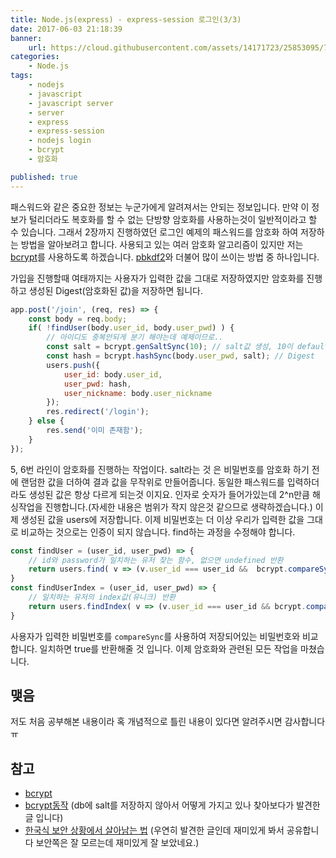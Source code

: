 ```yaml
---
title: Node.js(express) - express-session 로그인(3/3)
date: 2017-06-03 21:18:39
banner:
    url: https://cloud.githubusercontent.com/assets/14171723/25853095/7bf3be3a-3506-11e7-8421-0a2287dd6278.png
categories:
    - Node.js
tags:
    - nodejs
    - javascript
    - javascript server
    - server
    - express
    - express-session
    - nodejs login
    - bcrypt
    - 암호화

published: true
---
```


[link1]: https://en.wikipedia.org/wiki/Bcrypt
[link2]: https://en.wikipedia.org/wiki/PBKDF2

[link3]: https://www.npmjs.com/package/bcrypt-nodejs
[link4]: https://stackoverflow.com/questions/6832445/how-can-bcrypt-have-built-in-salts
[link5]: http://minix.tistory.com/406

패스워드와 같은 중요한 정보는 누군가에게 알려져서는 안되는 정보입니다. 만약 이 정보가 털리더라도 복호화를 할 수 없는 단방향 암호화를 사용하는것이 일반적이라고 할 수 있습니다. 그래서 2장까지 진행하였던 로그인 예제의 패스워드를 암호화 하여 저장하는 방법을 알아보려고 합니다. 사용되고 있는 여러 암호화 알고리즘이 있지만 저는 [bcrypt][link1]를 사용하도록 하겠습니다. [pbkdf2][link2]와 더불어 많이 쓰이는 방법 중 하나입니다.

가입을 진행할때 여태까지는 사용자가 입력한 값을 그대로 저장하였지만 암호화를 진행하고 생성된 Digest(암호화된 값)을 저장하면 됩니다.
```javascript
app.post('/join', (req, res) => {
    const body = req.body;
    if( !findUser(body.user_id, body.user_pwd) ) {
    	// 아이디도 중복안되게 분기 해야는데 예제이므로..
        const salt = bcrypt.genSaltSync(10); // salt값 생성, 10이 default
        const hash = bcrypt.hashSync(body.user_pwd, salt); // Digest
        users.push({
            user_id: body.user_id,
            user_pwd: hash,
            user_nickname: body.user_nickname
        });
    	res.redirect('/login');
    } else {
    	res.send('이미 존재함');
    }
});
```
5, 6번 라인이 암호화를 진행하는 작업이다. salt라는 것 은 비밀번호를 암호화 하기 전에 랜덤한 값을 더하여 결과 값을 무작위로 만들어줍니다. 동일한 패스워드를 입력하더라도 생성된 값은 항상 다르게 되는것 이지요. 인자로 숫자가 들어가있는데 2^n만큼 해싱작업을 진행합니다.(자세한 내용은 범위가 작지 않은것 같으므로 생략하겠습니다.) 이제 생성된 값을 users에 저장합니다. 이제 비밀번호는 더 이상 우리가 입력한 값을 그대로 비교하는 것으로는 인증이 되지 않습니다. find하는 과정을 수정해야 합니다.

```javascript
const findUser = (user_id, user_pwd) => {
    // id와 password가 일치하는 유저 찾는 함수, 없으면 undefined 반환
    return users.find( v => (v.user_id === user_id &&  bcrypt.compareSync(user_pwd, v.user_pwd) ) );
}
const findUserIndex = (user_id, user_pwd) => {
    // 일치하는 유저의 index값(유니크) 반환
    return users.findIndex( v => (v.user_id === user_id && bcrypt.compareSync(user_pwd, v.user_pwd)) );
}
```
사용자가 입력한 비밀번호를 `compareSync`를 사용하여 저장되어있는 비밀번호와 비교합니다. 일치하면 true를 반환해줄 것 입니다. 이제 암호화와 관련된 모든 작업을 마쳤습니다.

## 맺음
저도 처음 공부해본 내용이라 혹 개념적으로 틀린 내용이 있다면 알려주시면 감사합니다 ㅠ

## 참고
- [bcrypt][link3]
- [bcrypt동작][link4] (db에 salt를 저장하지 않아서 어떻게 가지고 있나 찾아보다가 발견한 글 입니다)
- [한국식 보안 상황에서 살아남는 법][link5] (우연히 발견한 글인데 재미있게 봐서 공유합니다 보안쪽은 잘 모르는데 재미있게 잘 보았네요.)

